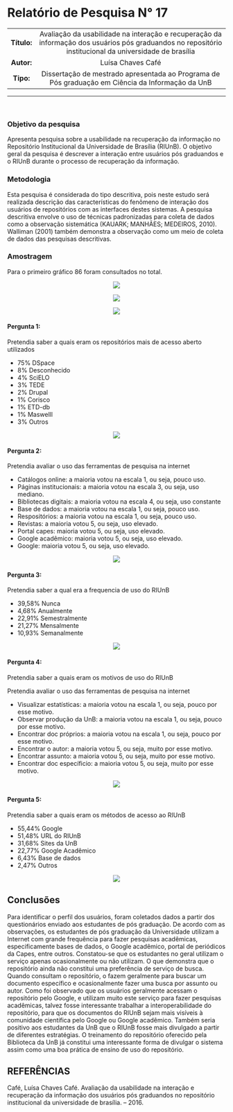 # Relatório de Pesquisa N° 17

| | |
|:-:| :-: |
| **Título:** | Avaliação da usabilidade na interação e recuperação da informação dos usuários pós graduandos no repositório institucional da universidade de brasília |
| **Autor:** | Luísa Chaves Café |
| **Tipo:** | Dissertação de mestrado apresentada ao Programa de Pós graduação em Ciência da Informação da UnB |
___
<br/>

### **Objetivo da pesquisa**

Apresenta pesquisa sobre a usabilidade na recuperação da informação no Repositório Institucional da Universidade de Brasília (RIUnB). O objetivo geral da pesquisa é descrever a interação entre usuários pós graduandos e o RIUnB durante o processo de recuperação da informação.

### **Metodologia**

Esta pesquisa é considerada do tipo descritiva, pois neste estudo será realizada descrição das características do fenômeno de interação dos usuários de repositórios com as interfaces destes sistemas. A pesquisa descritiva envolve o uso de técnicas padronizadas para coleta de dados como a observação sistemática (KAUARK; MANHÃES; MEDEIROS, 2010). Walliman (2001) também demonstra a observação como um meio de coleta de dados das pesquisas descritivas.

### **Amostragem**

Para o primeiro gráfico 86 foram consultados no total.

<p align="center">
  <img src="../_media/assets/images/print_screen/user-profile-reports/user-profile-search-17.2.png">
</p>

<p align="center">
  <img src="../_media/assets/images/print_screen/user-profile-reports/user-profile-search-17.3.png">
</p>

<p align="center">
  <img src="../_media/assets/images/print_screen/user-profile-reports/user-profile-search-17.4.png">
</p>


#### Pergunta 1:
Pretendia saber a quais eram os repositórios mais de acesso aberto utilizados

* 75% DSpace
* 8% Desconhecido
* 4% SciELO
* 3% TEDE
* 2% Drupal
* 1% Corisco
* 1% ETD-db
* 1% Maswelll
* 3% Outros

<p align="center">
  <img src="../_media/assets/images/print_screen/user-profile-reports/user-profile-search-17.1.png">
</p>

#### Pergunta 2:
Pretendia avaliar o uso das ferramentas de pesquisa na internet

* Catálogos online: a maioria votou na escala 1, ou seja, pouco uso.
* Páginas institucionais: a maioria votou na escala 3, ou seja, uso mediano.
* Bibliotecas digitais: a maioria votou na escala 4, ou seja, uso constante
* Base de dados: a maioria votou na escala 1, ou seja, pouco uso.
* Respositórios: a maioria votou na escala 1, ou seja, pouco uso.
* Revistas: a maioria votou 5, ou seja, uso elevado.
* Portal capes:  maioria votou 5, ou seja, uso elevado.
* Google acadêmico: maioria votou 5, ou seja, uso elevado.
* Google: maioria votou 5, ou seja, uso elevado.

<p align="center">
  <img src="../_media/assets/images/print_screen/user-profile-reports/user-profile-search-17.6.png">
</p>

#### Pergunta 3:
Pretendia saber a qual era a frequencia de uso do RIUnB

* 39,58% Nunca
* 4,68% Anualmente
* 22,91% Semestralmente
* 21,27% Mensalmente
* 10,93% Semanalmente


<p align="center">
  <img src="../_media/assets/images/print_screen/user-profile-reports/user-profile-search-17.7.png">
</p>

#### Pergunta 4:
Pretendia saber a quais eram os motivos de uso do RIUnB

Pretendia avaliar o uso das ferramentas de pesquisa na internet

* Visualizar estatísticas: a maioria votou na escala 1, ou seja, pouco por esse motivo.
* Observar produção da UnB: a maioria votou na escala 1, ou seja, pouco por esse motivo.
* Encontrar doc próprios: a maioria votou na escala 1, ou seja, pouco por esse motivo.
* Encontrar o autor: a maioria votou 5, ou seja, muito por esse motivo.
* Encontrar assunto: a maioria votou 5, ou seja, muito por esse motivo.
* Encontrar doc específicio: a maioria votou 5, ou seja, muito por esse motivo.

<p align="center">
  <img src="../_media/assets/images/print_screen/user-profile-reports/user-profile-search-17.8.png">
</p>


#### Pergunta 5:
Pretendia saber a quais eram os métodos de acesso ao RIUnB

* 55,44% Google
* 51,48% URL do RIUnB
* 31,68% Sites da UnB
* 22,77% Google Acadêmico
* 6,43% Base de dados
* 2,47% Outros

<p align="center">
  <img src="../_media/assets/images/print_screen/user-profile-reports/user-profile-search-17.9.png">
</p>


## Conclusões

Para identificar o perfil dos usuários, foram coletados dados a partir dos questionários enviado aos estudantes de pós graduação. De acordo com as observações, os estudantes de pós graduação da Universidade utilizam a Internet com grande frequência para fazer pesquisas acadêmicas, especificamente bases de dados, o Google acadêmico, portal de periódicos da Capes, entre outros. Constatou-se que os estudantes no geral utilizam o serviço apenas ocasionalmente ou não utilizam. O que demonstra que o repositório ainda não constitui uma preferência de serviço de busca. Quando consultam o repositório, o fazem geralmente para buscar um documento específico e ocasionalmente fazer uma busca por assunto ou autor. Como foi observado que os usuários geralmente acessam o repositório pelo Google, e utilizam muito este serviço para fazer pesquisas acadêmicas, talvez fosse interessante trabalhar a interoperabilidade do repositório, para que os documentos do RIUnB sejam mais visíveis à comunidade científica pelo Google ou Google acadêmico. Também seria positivo aos estudantes da UnB que o RIUnB fosse mais divulgado a partir de diferentes estratégias. O treinamento do repositório oferecido pela Biblioteca da UnB já constitui uma interessante forma de divulgar o sistema assim como uma boa prática de ensino de uso do repositório.

## REFERÊNCIAS

Café, Luísa Chaves Café. Avaliação da usabilidade na interação e recuperação da informação dos usuários pós graduandos no repositório institucional da universidade de brasília. – 2016.
